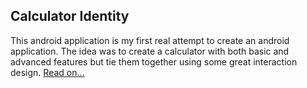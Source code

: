 ## Calculator Identity
This android application is my first real attempt to create an android application. The idea was to create a calculator with both basic and advanced features but tie them together using some great interaction design.
[Read on...](/work/calculatoridentity/)